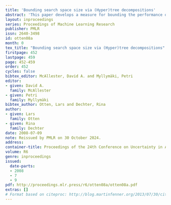 ```yaml
---
title: 'Bounding search space size via (Hyper)tree decompositions'
abstract: 'This paper develops a measure for bounding the performance of AND/OR search algorithms for solving a variety of queries over graphical models. We show how drawing a connection to the recent notion of hypertree decompositions allows to exploit determinism in the problem specification and produce tighter bounds. We demonstrate on a variety of practical problem instances that we are often able to improve upon existing bounds by several orders of magnitude.'
layout: inproceedings
series: Proceedings of Machine Learning Research
publisher: PMLR
issn: 2640-3498
id: otten08a
month: 0
tex_title: "Bounding search space size via (Hyper)tree decompositions"
firstpage: 452
lastpage: 459
page: 452-459
order: 452
cycles: false
bibtex_editor: McAllester, David A. and Myllymäki, Petri
editor:
- given: David A.
  family: McAllester
- given: Petri
  family: Myllymäki
bibtex_author: Otten, Lars and Dechter, Rina
author:
- given: Lars
  family: Otten
- given: Rina
  family: Dechter 
date: 2008-07-09
note: Reissued by PMLR on 30 October 2024.
address:
container-title: Proceedings of the 24th Conference on Uncertainty in Artificial Intelligence
volume: R6
genre: inproceedings
issued:
  date-parts:
  - 2008
  - 7
  - 9
pdf: http://proceedings.mlr.press/r6/otten08a/otten08a.pdf
extras: []
# Format based on citeproc: http://blog.martinfenner.org/2013/07/30/citeproc-yaml-for-bibliographies/
---
```

